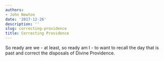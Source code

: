 ```yaml
---
authors:
- John Newton
date: '2017-12-26'
description: ''
slug: correcting-providence
title: Correcting Providence
---
```

So ready are we - at least, so ready am I - to want to recall the day that is past and correct the disposals of Divine Providence.



